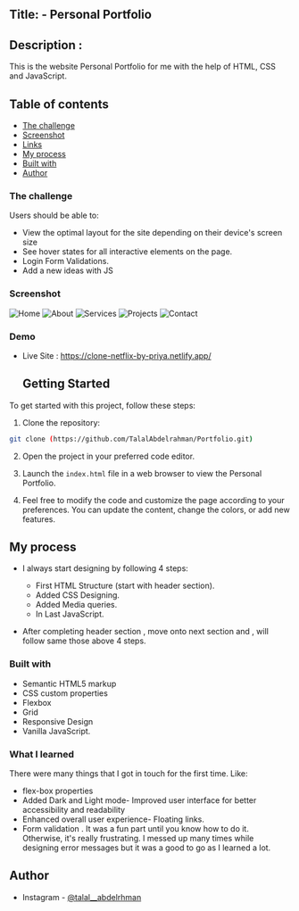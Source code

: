 ## Title: -  Personal Portfolio 

## Description :

 This is the website Personal Portfolio for me with the help of HTML, CSS and JavaScript.

## Table of contents

- [The challenge](#the-challenge)
- [Screenshot](#screenshot)
- [Links](#links)
- [My process](#my-process)
- [Built with](#built-with)
- [Author](#author)


### The challenge

Users should be able to:

- View the optimal layout for the site depending on their device's screen size
- See hover states for all interactive elements on the page.
- Login Form Validations.
- Add a new ideas with JS


### Screenshot

![Home](https://github.com/TalalAbdelrahman/Personal-Portfolio/assets/145807659/b5ed57ae-213b-4caf-b45a-b54ae63456fc)
![About](https://github.com/TalalAbdelrahman/Personal-Portfolio/assets/145807659/1b410e79-258f-44a9-b0ed-8b81add14311)
![Services](https://github.com/TalalAbdelrahman/Personal-Portfolio/assets/145807659/7ac4ccc8-aea1-4eb7-9fc3-1402639ac1f2)
![Projects](https://github.com/TalalAbdelrahman/Personal-Portfolio/assets/145807659/a0b53cda-9083-4fec-a9f3-d7054e8ba206)
![Contact](https://github.com/TalalAbdelrahman/Personal-Portfolio/assets/145807659/b26864b8-3609-4323-bad7-cf3144e8eb21)


### Demo

- Live Site : https://clone-netflix-by-priya.netlify.app/
  ## Getting Started

To get started with this project, follow these steps:

1. Clone the repository:

```bash
git clone (https://github.com/TalalAbdelrahman/Portfolio.git)
```

2. Open the project in your preferred code editor.

3. Launch the `index.html` file in a web browser to view the Personal Portfolio.

4. Feel free to modify the code and customize the page according to your preferences. You can update the content, change the colors, or add new features.


## My process

- I always start designing by following 4 steps:

   - First HTML Structure (start with header section).
   - Added CSS Designing. 
   - Added Media queries.
   - In Last JavaScript.

- After completing header section , move onto next section and , will follow same those above 4 steps.

### Built with

- Semantic HTML5 markup
- CSS custom properties
- Flexbox
- Grid
- Responsive Design 
- Vanilla JavaScript.
### What I learned

There were many things that I got in touch for the first time. Like:

- flex-box properties  
- Added Dark and Light mode- Improved user interface for better accessibility and readability
- Enhanced overall user experience- Floating links. 
- Form validation . It was a fun part until you know how to do it. Otherwise, it's really frustrating. I messed up many times while designing error messages but it was a good to go as I learned a lot. 

## Author

- Instagram - [@talal__abdelrhman](https://www.instagram.com/talal__abdelrhman/)
